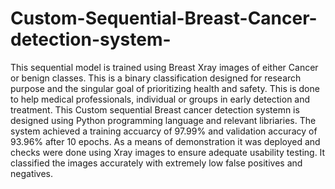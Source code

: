 # Custom-Sequential-Breast-Cancer-detection-system-
This sequential model is trained using Breast Xray images of either Cancer or benign classes. This is a binary classification designed for research purpose and the singular goal of prioritizing health and safety. This is done to help medical professionals, individual or groups in early detection and treatment. 
This Custom sequential Breast cancer detection systemn is designed using Python programming language and relevant libriaries. The system achieved a training accuarcy of 97.99% and validation accuracy of 93.96% after 10 epochs. As a means of demonstration it was deployed and checks were done using Xray images to ensure adequate usability testing. It classified the images accurately with extremely low false positives and negatives. 
